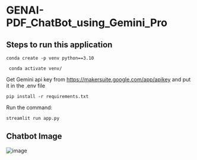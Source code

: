 # GENAI-PDF_ChatBot_using_Gemini_Pro

## Steps to run this application
```
conda create -p venv python==3.10

```
```
 conda activate venv/

```
Get Gemini api key from https://makersuite.google.com/app/apikey and put it in the .env file

```
pip install -r requirements.txt

```

Run the command:
```
streamlit run app.py

```

## Chatbot Image 


![image](https://github.com/Manirathinam21/GENAI-PDF_ChatBot_using_Gemini_Pro/assets/59825357/3a0a4fda-a7cd-4295-880b-fbedfdb6bdf6)

